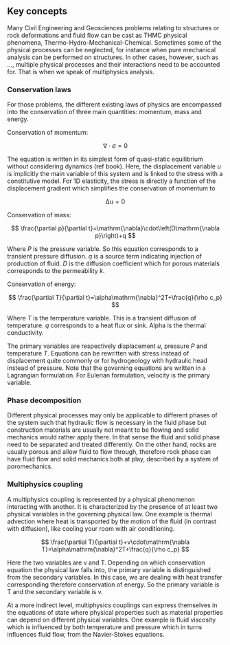 ## Key concepts

Many Civil Engineering and Geosciences problems relating to structures or rock deformations and fluid flow can be cast as THMC physical phenomena, Thermo-Hydro-Mechanical-Chemical. Sometimes some of the physical processes can be neglected, for instance when pure mechanical analysis can be performed on structures. In other cases, however, such as ..., multiple physical processes and their interactions need to be accounted for. That is when we speak of multiphysics analysis.

### Conservation laws
For those problems, the different existing laws of physics are encompassed into the conservation of three main quantities: momentum, mass and energy.

Conservation of momentum:

$$
\mathrm{\nabla}\cdot\sigma=0
$$

The equation is written in its simplest form of quasi-static equilibrium without considering dynamics (ref book). Here, the displacement variable $u$ is implicitly the main variable of this system and is linked to the stress with a constitutive model. For 1D elasticity, the stress is directly a function of the displacement gradient which simplifies the conservation of momentum to

$$
\mathrm{\Delta u}=0
$$

Conservation of mass:

$$
\frac{\partial p}{\partial t}=\mathrm{\nabla}\cdot\left(D\mathrm{\nabla p}\right)+q
$$

Where $P$ is the pressure variable. So this equation corresponds to a transient pressure diffusion. $q$ is a source term indicating injection of production of fluid. $D$ is the diffusion coefficient which for porous materials corresponds to the permeability $k$.

Conservation of energy:

$$
\frac{\partial T}{\partial t}=\alpha\mathrm{\nabla}^2T+\frac{q}{\rho c_p}
$$

Where $T$ is the temperature variable. This is a transient diffusion of temperature. $q$ corresponds to a heat flux or sink. Alpha is the thermal conductivity.

The primary variables are respectively displacement $u$, pressure $P$ and temperature $T$.
Equations can be rewritten with stress instead of displacement quite commonly or for hydrogeology with hydraulic head instead of pressure.
Note that the governing equations are written in a Lagrangian formulation. For Eulerian formulation, velocity is the primary variable.

### Phase decomposition
Different physical processes may only be applicable to different phases of the system such that hydraulic flow is necessary in the fluid phase but construction materials are usually not meant to be flowing and solid mechanics would rather apply there. In that sense the fluid and solid phase need to be separated and treated differently. On the other hand, rocks are usually porous and allow fluid to flow through, therefore rock phase can have fluid flow and solid mechanics both at play, described by a system of poromechanics.

### Multiphysics coupling
A multiphysics coupling is represented by a physical phenomenon interacting with another. It is characterized by the presence of at least two physical variables in the governing physical law. One example is thermal advection where heat is transported by the motion of the fluid (in contrast with diffusion), like cooling your room with air conditioning.

$$
\frac{\partial T}{\partial t}+v\cdot\mathrm{\nabla T}=\alpha\mathrm{\nabla}^2T+\frac{q}{\rho c_p}
$$

Here the two variables are v and T. Depending on which conservation equation the physical law falls into, the primary variable is distinguished from the secondary variables. In this case, we are dealing with heat transfer corresponding therefore conservation of energy. So the primary variable is T and the secondary variable is v.

At a more indirect level, multiphysics couplings can express themselves in the equations of state where physical properties such as material properties can depend on different physical variables. One example is fluid viscosity which is influenced by both temperature and pressure which in turns influences fluid flow, from the Navier-Stokes equations.
